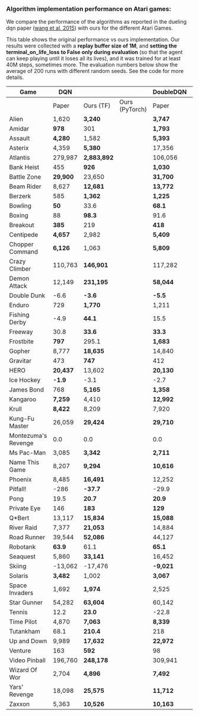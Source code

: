### Algorithm implementation performance on Atari games:
We compare the performance of the algorithms as reported in the dueling dqn paper ([wang et al. 2015](https://arxiv.org/pdf/1511.06581.pdf)) with ours for the different Atari Games.

This table shows the original performance vs ours implementation. Our results were collected with a **replay 
buffer size of 1M**, and **setting the terminal_on_life_loss to False only during evaluation** (so that the agent 
can keep playing until it loses all its lives), and it was trained for at least 40M steps, sometimes more.
The evaluation numbers below show the average of 200 runs with different random seeds. See the code for more
details.

| Game                | DQN         |               |                | DoubleDQN  |               | DuelingDQN  |               |
|---------------------|-------------|---------------|----------------|------------|---------------|-------------|---------------|
|                     | Paper       | Ours (TF)     | Ours (PyTorch) | Paper      | Ours (TF)     | Paper       | Ours (TF)     |
| Alien               | 1,620       | **3,240**     | | **3,747**  | 2,618         | **4,461**   | 2,281         |
| Amidar              | **978**     | 301           | | **1,793**  | 703           | **2,354**   | 527           |
| Assault             | **4,280**   | 1,582         | | **5,393**  | 3,132         | **4,621**   | 2,432         |
| Asterix             | 4,359       | **5,380**     | | 17,356     | **19,031**    | **28,188**  | 5,297         |
| Atlantis            | 279,987     | **2,883,892** | | 106,056    | **2,774,910** | 382,572     | **2,681,685** |
| Bank Heist          | 455         | **926**       | | **1,030**  | 873           | **1,611**   | 976           |
| Battle Zone         | **29,900**  | 23,650        | | **31,700** | 29,820        | **37,150**  | 34,385        |
| Beam Rider          | 8,627       | **12,681**    | | **13,772** | 9,978         | **12,164**  | 8,607         |
| Berzerk             | 585         | **1,362**     | | **1,225**  | 1,157         | **1,472**   | 1,182         |
| Bowling             | **50**      | 33.6          | | **68.1**   | 52.8          | **65.5**    | 29.3          |
| Boxing              | 88          | **98.3**      | | 91.6       | **99.2**      | **99.4**    | 99.1          |
| Breakout            | **385**     | 219           | | **418**    | 396.4         | 345         | **402**       |
| Centipede           | **4,657**   | 2,982         | | **5,409**  | 2,211         | **7,561**   | 2,516         |
| Chopper Command     | **6,126**   | 1,063         | | **5,809**  | 1,525         | **11,215**  | 1,396         |
| Crazy Climber       | 110,763     | **146,901**   | | 117,282    | **133,573**   | **143,570** | 142,660       |
| Demon Attack        | 12,149      | **231,195**   | | **58,044** | 23,389        | 60,813      | |
| Double Dunk         | -6.6        | **-3.6**      | | **-5.5**   | -10.2         | 0.1         | |
| Enduro              | 729         | **1,770**     | | 1,211      | **1,728**     | 2,258       | |
| Fishing Derby       | -4.9        | **44.1**      | | 15.5       | **28.1**      | 46.4        | |
| Freeway             | 30.8        | **33.6**      | | **33.3**   | 32.8          | 0.0         | |
| Frostbite           | **797**     | 295.1         | | **1,683**  | 224.1         | **4,672**   | 1,498         |
| Gopher              | 8,777       | **18,635**    | | 14,840     | **16,954**    | 15,718      | **18,982**    |
| Gravitar            | 473         | **747**       | | 412        | **616**       | 588         | **715**       |
| HERO                | **20,437**  | 13,602        | | **20,130** | 15,039        | **20,818**  | 14,652        |
| Ice Hockey          | **-1.9**    | -3.1          | | -2.7       | **-2.4**      | **0.5**     | -2.8          |
| James Bond          | 768         | **5,165**     | | **1,358**  | 1,143         | **1,312**   | 1,131         |
| Kangaroo            | **7,259**   | 4,410         | | **12,992** | 5,508         | **14,854**  | 4,601         |
| Krull               | **8,422**   | 8,209         | | 7,920      | **8,813**     | **11,451**  | 8,407         |
| Kung-Fu Master      | 26,059      | **29,424**    | | **29,710** | 24,916        | 34,294      | **34,698**    |
| Montezuma's Revenge | 0.0         | 0.0           | | 0.0        | 0.0           | 0.0         | 0.0           |
| Ms Pac-Man          | 3,085       | **3,342**     | | **2,711**  | 2,578         | **6,283**   | 3,132         |
| Name This Game      | 8,207       | **9,294**     | | **10,616** | 10,313        | **11,971**  | 9,315         |
| Phoenix             | 8,485       | **16,491**    | | 12,252     | **15,866**    | **23,092**  | 9,178         |
| Pitfall!            | -286        | **-37.7**     | | -29.9      | **-6.6**      | **0.0**     | -88.4         |
| Pong                | 19.5        | **20.7**      | | **20.9**   | 20.5          | **21.0**    | 20.7          |
| Private Eye         | 146         | **183**       | | **129**    | 116           | 103         | **129**       |
| Q*Bert              | 13,117      | **15,834**    | | **15,088** | 14,100        | **19,220**  | 14,548        |
| River Raid          | 7,377       | **21,053**    | | 14,884     | **19,931**    | **21,162**  | 19,061        |
| Road Runner         | 39,544      | **52,086**    | | 44,127     | **53,132**    | **69,524**  | 52,061        |
| Robotank            | **63.9**    | 61.1          | | **65.1**   | 62.1          | **65.3**    | 62.0          |
| Seaquest            | 5,860       | **33,141**    | | 16,452     | **40,700**    | **50,254**  | 24,952        |
| Skiing              | -13,062     | -17,476       | | **-9,021** | -16,244       | **-8,857**  | -29,975       |
| Solaris             | **3,482**   | 1,002         | | **3,067**  | 2,201         | **2,250**   | 1,743         |
| Space Invaders      | 1,692       | **1,974**     | | 2,525      | **5,239**     | **6,427**   | 1,836         |
| Star Gunner         | 54,282      | **63,604**    | | 60,142     | **77,646**    | **89,238**  | 67,645        |
| Tennis              | 12.2        | **23.0**      | | -22.8      | **23.0**      | 5.1         | **21,2**      |
| Time Pilot          | 4,870       | **7,063**     | | **8,339**  | 6,485         | **11,666**  | 6,745         |
| Tutankham           | 68.1        | **210.4**     | | 218        | **231**       | 211                | |
| Up and Down         | 9,989       | **17,632**    | | **22,972** | 20,235        | **44,939**  | 24,880        |
| Venture             | 163         | **592**       | | 98         | **614**       | 497         | **1,092**     |
| Video Pinball       | 196,760     | **248,178**   | | 309,941    | **338,382**   | 98,209             | |
| Wizard Of Wor       | 2,704       | **4,896**     | | **7,492**  | 5,769         | **7,855**   | 4,224         |
| Yars' Revenge       | 18,098      | **25,575**    | | **11,712** | 27,087        | 49,622             | |
| Zaxxon              | 5,363       | **10,526**    | | **10,163** | 9,706         | 12,944             | |
